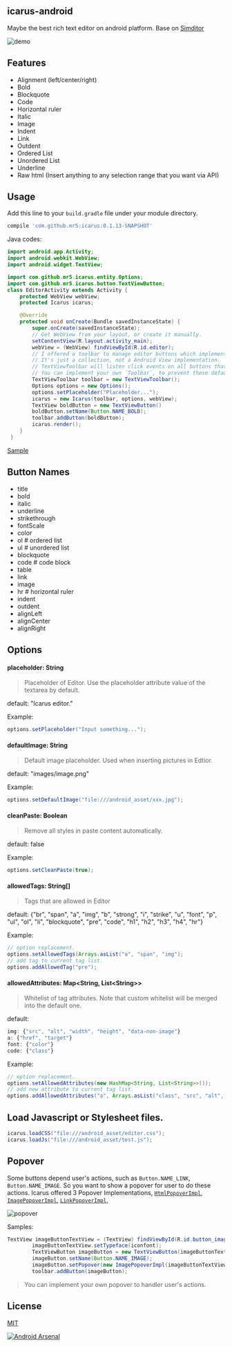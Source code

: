 ## icarus-android
Maybe the best rich text editor on android platform. Base on [Simditor](https://github.com/mycolorway/simditor)

![demo](demo.gif)	


## Features
* Alignment (left/center/right)
* Bold
* Blockquote
* Code
* Horizontal ruler
* Italic
* Image
* Indent
* Link
* Outdent
* Ordered List
* Unordered List
* Underline
* Raw html (Insert anything to any selection range that you want via API)

## Usage
Add this line to your `build.gradle` file under your module directory.
```groovy
compile 'com.github.mr5:icarus:0.1.13-SNAPSHOT'
```
Java codes:
```java
import android.app.Activity;
import android.webkit.WebView;
import android.widget.TextView;

import com.github.mr5.icarus.entity.Options;
import com.github.mr5.icarus.button.TextViewButton;
class EditorActivity extends Activity {
	protected WebView webView;
    protected Icarus icarus;

    @Override
    protected void onCreate(Bundle savedInstanceState) {
        super.onCreate(savedInstanceState);
        // Get WebView from your layout, or create it manually.
        setContentView(R.layout.activity_main);
        webView = (WebView) findViewById(R.id.editor);
        // I offered a toolbar to manage editor buttons which implements TextView that with icon fonts. 
        // It's just a collection, not a Android View implementation. 
        // TextViewToolbar will listen click events on all buttons that added to it. 
        // You can implement your own `Toolbar`, to prevent these default behaviors.
        TextViewToolbar toolbar = new TextViewToolbar();
        Options options = new Options();
        options.setPlaceholder("Placeholder...");
        icarus = new Icarus(toolbar, options, webView);
        TextView boldButton = new TextViewButton()
        boldButton.setName(Button.NAME_BOLD);
		toolbar.addButton(boldButton);
        icarus.render();
    }
 }
```

[Sample](https://github.com/mr5/icarus-android/tree/master/samples)

## Button Names
* title
* bold
* italic
* underline
* strikethrough
* fontScale
* color
* ol             # ordered list
* ul             # unordered list
* blockquote
* code           # code block
* table
* link
* image
* hr             # horizontal ruler
* indent
* outdent
* alignLeft
* alignCenter
* alignRight

## Options
#### placeholder: String

> Placeholder of Editor. Use the placeholder attribute value of the textarea by default.

default: "Icarus editor."


Example:

```java
options.setPlaceholder("Input something...");
```

#### defaultImage: String

> Default image placeholder. Used when inserting pictures in Edtior.

default: "images/image.png"

Example:

```java
options.setDefaultImage("file:///android_asset/xxx.jpg");
```

#### cleanPaste: Boolean

> Remove all styles in paste content automatically.

default:  false

Example:

```java
options.setCleanPaste(true);
```

#### allowedTags: String[]

> Tags that are allowed in Editor

default: {"br", "span", "a", "img", "b", "strong", "i", "strike", "u", "font", "p", "ul", "ol", "li", "blockquote", "pre", "code", "h1", "h2", "h3", "h4", "hr"}

Example:

```java
// option replacement.
options.setAllowedTags(Arrays.asList("a", "span", "img");
// add tag to current tag list.
options.addAllowedTag("pre");
```

#### allowedAttributes: Map&lt;String, List&lt;String&gt;&gt;


> Whitelist of tag attributes.  Note that custom whitelist will be merged into the default one.

default:

```javascript
img: {"src", "alt", "width", "height", "data-non-image"}
a: {"href", "target"}
font: {"color"}
code: {"class"}
```

Example:

```java
// option replacement.
options.setAllowedAttributes(new HashMap<String, List<String>>());
// add new attribute to current tag list.
options.addAllowedAttributes("a", Arrays.asList("class", "src", "alt", "data-type"));
```

## Load Javascript or Stylesheet files.

```java
icarus.loadCSS("file:///android_asset/editor.css");
icarus.loadJs("file:///android_asset/test.js");
```

## Popover

Some buttons depend user's actions, such as `Button.NAME_LINK`, `Button.NAME_IMAGE`. So you want to show a popover for user to do these actions. Icarus offered 3 Popover Implementations, [`HtmlPopoverImpl`](library/src/main/java/com/github/mr5/icarus/popover/HtmlPopoverImpl.java),  [`ImagePopoverImpl`](library/src/main/java/com/github/mr5/icarus/popover/ImagePopoverImpl.java),  [`LinkPopoverImpl`](library/src/main/java/com/github/mr5/icarus/popover/LinkPopoverImpl.java),  

![popover](popover.png)	

Samples:
```java
TextView imageButtonTextView = (TextView) findViewById(R.id.button_image);
        imageButtonTextView.setTypeface(iconfont);
        TextViewButton imageButton = new TextViewButton(imageButtonTextView, icarus);
        imageButton.setName(Button.NAME_IMAGE);
        imageButton.setPopover(new ImagePopoverImpl(imageButtonTextView, icarus));
        toolbar.addButton(imageButton);
```

> You can implement your own popover to handler user's actions.

## License
[MIT](https://opensource.org/licenses/MIT)



[![Android Arsenal](https://img.shields.io/badge/Android%20Arsenal-icarus--android-green.svg?style=true)](https://android-arsenal.com/details/1/3601)

